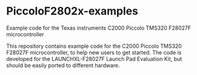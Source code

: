 # PiccoloF2802x-examples
Example code for the Texas instruments C2000 Piccolo TMS320 F28027F microcontroller

This repository contains example code for the C2000 Piccolo TMS320 F28027F microcontroller, to help new users to get started. The code is developed for the LAUNCHXL-F28027F Launch Pad Evaluation Kit, but should be easily ported to different hardware.